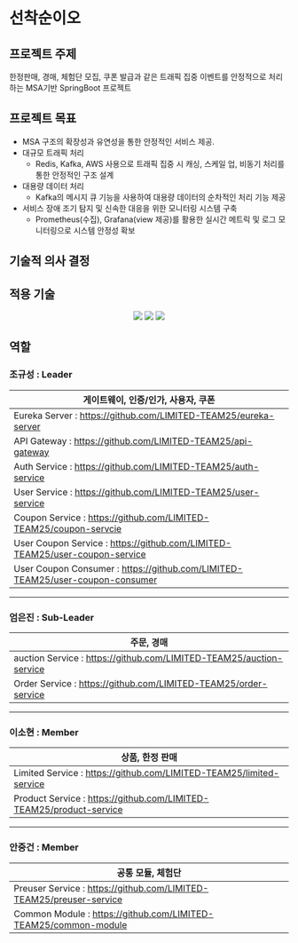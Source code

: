 # 선착순이오

## 프로젝트 주제
한정판매, 경매, 체험단 모집, 쿠폰 발급과 같은 트래픽 집중 이벤트를 안정적으로 처리하는 MSA기반 SpringBoot 프로젝트

## 프로젝트 목표
- MSA 구조의 확장성과 유연성을 통한 안정적인 서비스 제공.
- 대규모 트래픽 처리
    - Redis, Kafka, AWS 사용으로 트래픽 집중 시 캐싱, 스케일 업, 비동기 처리를 통한 안정적인 구조 설계
- 대용량 데이터 처리
    - Kafka의 메시지 큐 기능을 사용하여 대용량 데이터의 순차적인 처리 기능 제공
- 서비스 장애 조기 탐지 및 신속한 대응을 위한 모니터링 시스템 구축
    - Prometheus(수집), Grafana(view 제공)를 활용한 실시간 메트릭 및 로그 모니터링으로 시스템 안정성 확보

## 기술적 의사 결정

## 적용 기술
<div align=center>
	<img src="https://img.shields.io/badge/springboot-6DB33F?style=for-the-badge&logo=springboot&logoColor=white">
  <img src="https://img.shields.io/badge/Redis-DC382D?style=for-the-badge&logo=Redis&logoColor=white">
  <img src="https://img.shields.io/badge/postgresql-4169E1?style=for-the-badge&logo=PostgreSQL&logoColor=white">
    <br>
</div>

## 역할

### 조규성 : Leader
| 게이트웨이, 인증/인가, 사용자, 쿠폰 |
|-------|
| Eureka Server : https://github.com/LIMITED-TEAM25/eureka-server |
| API Gateway : https://github.com/LIMITED-TEAM25/api-gateway |
| Auth Service : https://github.com/LIMITED-TEAM25/auth-service |
| User Service : https://github.com/LIMITED-TEAM25/user-service |
| Coupon Service : https://github.com/LIMITED-TEAM25/coupon-servcie |
| User Coupon Service : https://github.com/LIMITED-TEAM25/user-coupon-service |
| User Coupon Consumer : https://github.com/LIMITED-TEAM25/user-coupon-consumer |
---

### 엄은진 : Sub-Leader
| 주문, 경매 |
|-------|
| auction Service : https://github.com/LIMITED-TEAM25/auction-service |
| Order Service : https://github.com/LIMITED-TEAM25/order-service |
---

### 이소현 : Member
| 상품, 한정 판매 |
|-------|
| Limited Service : https://github.com/LIMITED-TEAM25/limited-service |
| Product Service : https://github.com/LIMITED-TEAM25/product-service |
---

### 안중건 : Member
| 공통 모듈, 체험단 |
|-------|
| Preuser Service : https://github.com/LIMITED-TEAM25/preuser-service |
| Common Module : https://github.com/LIMITED-TEAM25/common-module |


